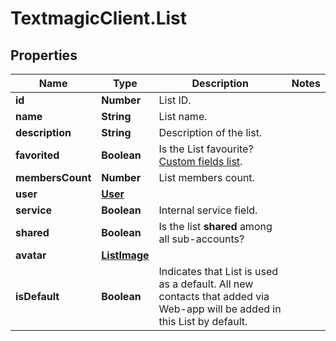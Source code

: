 # TextmagicClient.List

## Properties
Name | Type | Description | Notes
------------ | ------------- | ------------- | -------------
**id** | **Number** | List ID. | 
**name** | **String** | List name. | 
**description** | **String** | Description of the list. | 
**favorited** | **Boolean** | Is the List favourite? [Custom fields list](http://docs.textmagictesting.com/#operation/getFavourites). | 
**membersCount** | **Number** | List members count. | 
**user** | [**User**](User.md) |  | 
**service** | **Boolean** | Internal service field. | 
**shared** | **Boolean** | Is the list **shared** among all sub-accounts? | 
**avatar** | [**ListImage**](ListImage.md) |  | 
**isDefault** | **Boolean** | Indicates that List is used as a default. All new contacts that added via Web-app will be added in this List by default. | 


